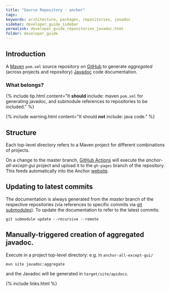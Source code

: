 ```yaml
---
title: "Source Repository - anchor"
tags:
keywords: architecture, packages, repositories, javadoc
sidebar: developer_guide_sidebar
permalink: developer_guide_repositories_javadoc.html
folder: developer_guide
---
```


## Introduction

A [Maven](/developer_guide_environment_maven.html) `pom.xml` source repository on [GitHub](https://github.com/anchoranalysis/javadoc) to generate *aggregated* (across projects and repository) [Javadoc](https://en.wikipedia.org/wiki/Javadoc)
code documentation.

### What belongs?

{% include tip.html content="It **should** include: maven `pom.xml` for generating javadoc, and submodule references to repositories to be included." %}

{% include warning.html content="It should **not** include: java code." %}

## Structure

Each top-level directory refers to a Maven project for  different combinations of projects. 

On a change to the master branch, [GitHub Actions](/developer_guide_environment_github.html) will execute the *anchor-all-except-gui* project and upload it to the `gh-pages` branch of the repository. This feeds automatically into
the Anchor [website](http://www.anchoranalysis.org/javadoc/).

## Updating to latest commits

The documentation is always generated from the *master* branch of the respective repositories (via references to specific commits via [git submodules](https://git-scm.com/book/en/v2/Git-Tools-Submodules)). To update the documentation to refer to the latest commits:

```
git submodule update --recursive --remote
```

## Manually-triggered creation of aggregated javadoc.

Execute in a project top-level directory: e.g. in `anchor-all-except-gui/`

```
mvn site javadoc:aggregate
```

and the Javadoc will be generated in `target/site/apidocs`.

{% include links.html %}
